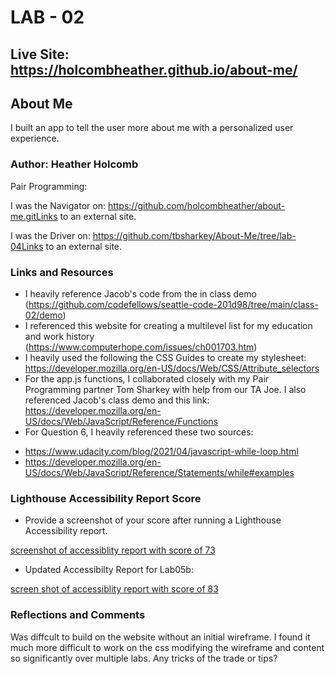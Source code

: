 # LAB - 02

## Live Site: https://holcombheather.github.io/about-me/ 
## About Me

I built an app to tell the user more about me with a personalized user experience. 

### Author: Heather Holcomb

Pair Programming: 

I was the Navigator on: https://github.com/holcombheather/about-me.gitLinks to an external site. 

I was the Driver on: https://github.com/tbsharkey/About-Me/tree/lab-04Links to an external site. 


### Links and Resources

* I heavily reference Jacob's code from the in class demo (https://github.com/codefellows/seattle-code-201d98/tree/main/class-02/demo)
* I referenced this website for creating a multilevel list for my education and work history (https://www.computerhope.com/issues/ch001703.htm)
* I heavily used the following the CSS Guides to create my stylesheet: https://developer.mozilla.org/en-US/docs/Web/CSS/Attribute_selectors 
* For the app.js functions, I collaborated closely with my Pair Programming partner Tom Sharkey with help from our TA Joe. I also referenced Jacob's class demo and this link: https://developer.mozilla.org/en-US/docs/Web/JavaScript/Reference/Functions 
* For Question 6, I heavily referenced these two sources: 
- https://www.udacity.com/blog/2021/04/javascript-while-loop.html 
- https://developer.mozilla.org/en-US/docs/Web/JavaScript/Reference/Statements/while#examples 

### Lighthouse Accessibility Report Score

* Provide a screenshot of your score after running a Lighthouse Accessibility report.

[screenshot of accessiblity report with score of 73](img/Screenshot.png)

* Updated Accessibilty Report for Lab05b:

[screen shot of accessiblity report with score of 83](img/Screenshot2.png)

### Reflections and Comments

Was diffcult to build on the website without an initial wireframe. I found it much more difficult to work on the css modifying the wireframe and content so significantly over multiple labs. Any tricks of the trade or tips? 
